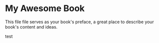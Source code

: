 # My Awesome Book

This file file serves as your book's preface, a great place to describe your book's content and ideas.


test
